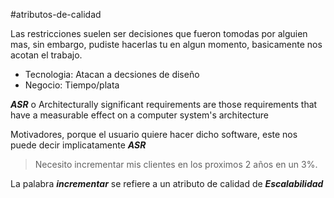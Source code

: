 #atributos-de-calidad 

Las restricciones suelen ser decisiones que fueron tomodas por alguien mas, sin embargo, pudiste hacerlas tu en algun momento, basicamente nos acotan el trabajo.

- Tecnologia: Atacan a decsiones de diseño
- Negocio: Tiempo/plata

***ASR*** o Architecturally significant requirements are those requirements that have a measurable effect on a computer system's architecture

Motivadores, porque el usuario quiere hacer dicho software, este nos puede decir implicatamente ***ASR***

> Necesito incrementar mis clientes en los proximos 2 años en un 3%.

La palabra ***incrementar*** se refiere a un atributo de calidad de ***Escalabilidad***
